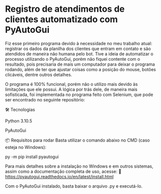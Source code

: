 # Registro de atendimentos de clientes automatizado com PyAutoGui

Fiz esse primeiro programa devido à necessidade no meu trabalho atual: registrar os dados da planilha dos clientes que entram em contato e são atendidos de maneira não humana pelo bot. Tive a ideia de automatizar o processo utilizando o PyAutoGui, porém não fiquei contente com o resultado, pois precisaria de mais um computador para deixar o programa rodando, além de ter que ajustar coisas como a posição do mouse, botões clicáveis, dentre outros detalhes.

O programa é 100% funcional, porém não o utilizo mais devido às limitações que ele possui. A lógica por trás dele, de maneira mais sofisticada, foi implementada no programa feito com Selenium, que pode ser encontrado no seguinte repositório:

🛠️ Tecnologias

Python 3.10.5

PyAutoGui

📦 Requisitos para rodar
Basta utilizar o comando abaixo no CMD (caso esteja no Windows):

py -m pip install pyautogui

Para mais detalhes sobre a instalação no Windows e em outros sistemas, assim como a documentação completa de uso, acesse:
🔗 https://pyautogui.readthedocs.io/en/latest/install.html

Com o PyAutoGui instalado, basta baixar o arquivo .py e executá-lo.
